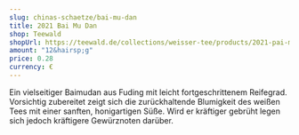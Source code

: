 ```yaml
---
slug: chinas-schaetze/bai-mu-dan
title: 2021 Bai Mu Dan
shop: Teewald
shopUrl: https://teewald.de/collections/weisser-tee/products/2021-pai-mu-tan-teekuchen
amount: "12&hairsp;g"
price: 0.28
currency: €
---
```

Ein vielseitiger Baimudan aus Fuding mit leicht fortgeschrittenem Reifegrad. Vorsichtig zubereitet zeigt sich die zurückhaltende Blumigkeit des weißen Tees mit einer sanften, honigartigen Süße. Wird er kräftiger gebrüht legen sich jedoch kräftigere Gewürznoten darüber.